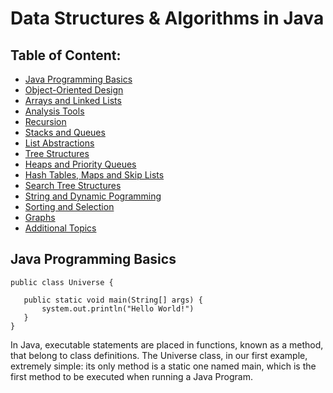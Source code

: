# Data Structures & Algorithms in Java

## Table of Content:

- [Java Programming Basics](#java-programming-basics)
- [Object-Oriented Design](#object-oriented-design)
- [Arrays and Linked Lists](#arrays-and-linked-lists)
- [Analysis Tools](#analysis-tools)
- [Recursion](#recursion)
- [Stacks and Queues](#stacks-and-quesues)
- [List Abstractions](#list-abstractions)
- [Tree Structures](#tree-structures)
- [Heaps and Priority Queues](#heaps-and-priority-queues)
- [Hash Tables, Maps and Skip Lists](#hash-tables-maps-and-skip-lists)
- [Search Tree Structures](#search-tree-structures)
- [String and Dynamic Pogramming](#string-and-dynamic-programming)
- [Sorting and Selection](#sorting-and-selection)
- [Graphs](#graphs)
- [Additional Topics](#additional-topics)

## Java Programming Basics

```
public class Universe {

   public static void main(String[] args) {
       system.out.println("Hello World!")
   }
}
```

In Java, executable statements are placed in functions, known as a method, that belong to class definitions. The Universe class, in our first example, extremely simple: its only method is a static one named main, which is the first method to be executed when running a Java Program.
